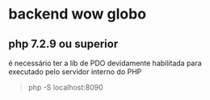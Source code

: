 # backend wow globo

## php 7.2.9 ou superior
é necessário ter a lib de PDO devidamente habilitada para\
executado pelo servidor interno do PHP 
> php -S localhost:8090

